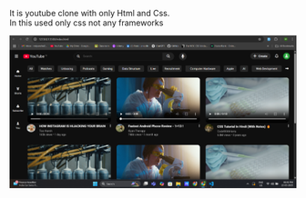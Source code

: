 It is youtube clone with only Html and Css.   
In this used only css not any frameworks


![Screenshot](Images/ss1.png)

